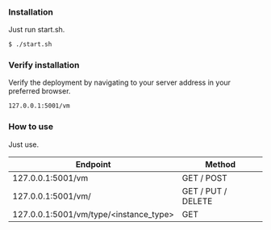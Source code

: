 ### Installation

Just run start.sh.

```sh
$ ./start.sh
```

### Verify installation
Verify the deployment by navigating to your server address in your preferred browser.

```sh
127.0.0.1:5001/vm
```

### How to use

Just use.

| Endpoint | Method |
| ------ | ------ |
| 127.0.0.1:5001/vm | GET / POST |
| 127.0.0.1:5001/vm/<id> | GET / PUT / DELETE |
| 127.0.0.1:5001/vm/type/<instance_type> | GET |
